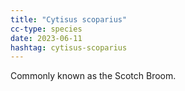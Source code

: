 ```yaml
---
title: "Cytisus scoparius"
cc-type: species
date: 2023-06-11
hashtag: cytisus-scoparius
---
```

Commonly known as the Scotch Broom.